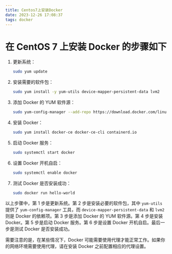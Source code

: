 ```yaml
---
title: Centos7上安装Docker
date: 2023-12-26 17:08:37
tags: docker
---
```


# 在 CentOS 7 上安装 Docker 的步骤如下

<!--more-->

1. 更新系统：
   ```bash
   sudo yum update
   ```

2. 安装需要的软件包：
   ```bash
   sudo yum install -y yum-utils device-mapper-persistent-data lvm2
   ```

3. 添加 Docker 的 YUM 软件源：
   ```bash
   sudo yum-config-manager --add-repo https://download.docker.com/linux/centos/docker-ce.repo
   ```

4. 安装 Docker：
   ```bash
   sudo yum install docker-ce docker-ce-cli containerd.io
   ```

5. 启动 Docker 服务：
   ```bash
   sudo systemctl start docker
   ```

6. 设置 Docker 开机自启：
   ```bash
   sudo systemctl enable docker
   ```

7. 测试 Docker 是否安装成功：
   ```bash
   sudo docker run hello-world
   ```

以上步骤中，第 1 步是更新系统。第 2 步是安装必要的软件包，其中 `yum-utils` 提供了 `yum-config-manager` 工具，而 `device-mapper-persistent-data` 和 `lvm2` 则是 Docker 的依赖项。第 3 步是添加 Docker 的 YUM 软件源。第 4 步是安装 Docker。第 5 步是启动 Docker 服务。第 6 步是设置 Docker 开机自启。最后一步是测试 Docker 是否安装成功。

需要注意的是，在某些情况下，Docker 可能需要使用代理才能正常工作。如果你的网络环境需要使用代理，请在安装 Docker 之前配置相应的代理设置。
